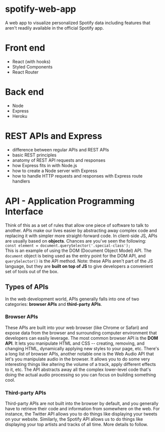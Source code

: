 # spotify-web-app
A web app to visualize personalized Spotify data including features that aren't readily available in the official Spotify app. 

# Front end
 - React (with hooks)
 - Styled Components
 - React Router

# Back end
 - Node
 - Express
 - Heroku

# REST APIs and Express
 - difference between regular APIs and REST APIs
 - basic REST principles
 - anatomy of REST API requests and responses
 - how Express fits in with Node.js
 - how to create a Node server with Express
 - how to handle HTTP requests and responses with Express route handlers

# API - Application Programming Interface
Think of this as a set of rules that allow one piece of software to talk to another. APIs make our lives easier by abstracting away complex code and replacing it with simpler more straight-forward code. 
In client-side JS, APIs are usually based on **objects**. Chances are you've seen the following: \
`const element = document.querySelector('.special-class');`\
This is an example of using the DOM (Document Object Model) API. The `document` object is being used as the entry point for the DOM API, and `querySelector()` is the API method. 
Note: these APIs aren't part of the JS language, but they are **built on top of JS** to give developers a convenient set of tools out of the box. 

## Types of APIs
In the web development world, APIs generally falls into one of two categories: **browser APIs** and **third-party APIs**.

### Browser APIs
These APIs are built into your web browser (like Chrome or Safari) and expose data from the browser and surrounding computer environment that developers can easily leverage. 
The most common browser API is the **DOM API**. It lets you manipulate HTML and CSS -- creating, removing, and changing HTML, dynamically applying new styles to your page, etc. 
There's a long list of browser APIs, another notable one is the Web Audio API that let's you manipulate audio in the browser. It allows you to do some very interesting things like altering 
the volume of a track, apply different effects to it, etc. The API abstracts away all the complex lower-level code that's doing the actual audio processing so you can focus on building something cool. 

### Third-party APIs
Third-party APIs are not built into the browser by default, and you generally have to retrieve their code and information from somewhere on the web. For instance, the Twitter API allows you to do things like 
displaying your tweets on your website. Similarly, the Spotify API allows us to do things like displaying your top artists and tracks of all time. More details to follow. 

